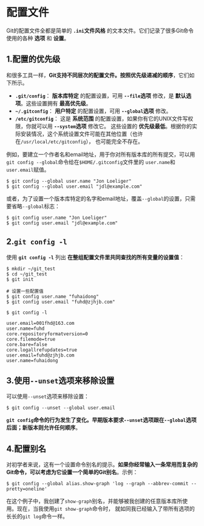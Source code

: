 配置文件
==================================================================
Git的配置文件全都是简单的 **`.ini`文件风格** 的文本文件。它们记录了很多Git命令使用的各种 **选项** 和 **设置**。

## 1.配置的优先级
和很多工具一样，**Git支持不同层次的配置文件。按照优先级递减的顺序**，它们如下所示。
+ **`.git/config`**： **版本库特定** 的配置设置，可用 **`--file`选项** 修改，是 **默认选项**。这些设置拥有 **最高优先级**。
+ **`~/.gitconfig`**： **用户特定** 的配置设置，可用 **`--global`选项** 修改。
+ **`/etc/gitconfig`**： 这是 **系统范围** 的配置设置，如果你有它的UNIX文件写权限，你就可以用 **`--system`选项** 修改它。
    这些设置的 **优先级最低**。根据你的实际安装情况，这个系统设置文件可能在其他位置（也许在`/usr/local/etc/gitconfig`），
    也可能完全不存在。

例如，要建立一个作者名和email地址，用于你对所有版本库的所有提交，可以用`git config --global`命令给在`$HOME/.gitconfig`文件里的
`user.name`和`user.email`赋值。
```shell
$ git config --global user.name "Jon Loeliger"
$ git config --global user.email "jdl@example.com"
```
或者，为了设置一个版本库特定的名字和email地址，覆盖`--global`的设置，只需要省略`--global`标志：
```shell
$ git config user.name "Jon Loeliger"
$ git config user.email "jdl@example.com"
```

## 2.`git config -l`
使用 **`git config -l`** 列出 **在整组配置文件里共同查找的所有变量的设置值**：
```shell
$ mkdir ~/git_test
$ cd ~/git_test
$ git init

# 设置一些配置值
$ git config user.name "fuhaidong"
$ git config user.email "fuhd@zjhjb.com"
```
```shell
$ git config -l
```
```
user.email=001fhd@163.com
user.name=fuhd
core.repositoryformatversion=0
core.filemode=true
core.bare=false
core.logallrefupdates=true
user.email=fuhd@zjhjb.com
user.name=fuhaidong
```

## 3.使用`--unset`选项来移除设置
可以使用`--unset`选项来移除设置：
```shell
$ git config --unset --global user.email
```
**`git config`命令的行为发生了变化。早期版本要求`--unset`选项跟在`--global`选项后面；新版本则允许任何顺序**。

## 4.配置别名
对初学者来说，这有一个设置命令别名的提示。**如果你经常输入一条常用而复杂的Git命令，可以考虑为它设置一个简单的Git别名**。示例：
```shell
$ git config --global alias.show-graph 'log --graph --abbrev-commit --pretty=oneline'
```
在这个例子中，我创建了`show-graph`别名，并能够被我创建的任意版本库所使用。现在，当我使用`git show-graph`命令时，
就如同我已经输入了带所有选项的长长的`git log`命令一样。
